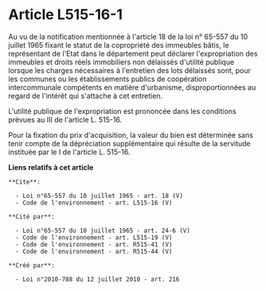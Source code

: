 # Article L515-16-1

Au vu de la notification mentionnée à l'article 18 de la loi n° 65-557 du 10 juillet 1965 fixant le statut de la copropriété
des immeubles bâtis, le représentant de l'Etat dans le département peut déclarer l'expropriation des immeubles et droits
réels immobiliers non délaissés d'utilité publique lorsque les charges nécessaires à l'entretien des lots délaissés sont,
pour les communes ou les établissements publics de coopération intercommunale compétents en matière d'urbanisme,
disproportionnées au regard de l'intérêt qui s'attache à cet entretien. 

L'utilité publique de l'expropriation est prononcée dans les conditions prévues au III de l'article L. 515-16. 

Pour la fixation du prix d'acquisition, la valeur du bien est déterminée sans tenir compte de la dépréciation supplémentaire
qui résulte de la servitude instituée par le I de l'article L. 515-16.

**Liens relatifs à cet article**

	**Cite**:

	  - Loi n°65-557 du 10 juillet 1965 - art. 18 (V)
	  - Code de l'environnement - art. L515-16 (V)

	**Cité par**:

	  - Loi n°65-557 du 10 juillet 1965 - art. 24-6 (V)
	  - Code de l'environnement - art. L515-19 (V)
	  - Code de l'environnement - art. R515-41 (V)
	  - Code de l'environnement - art. R515-44 (V)

	**Créé par**:

	  - Loi n°2010-788 du 12 juillet 2010 - art. 216
